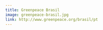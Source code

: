 ```yaml
---
title: Greenpeace Brasil
image: greenpeace-brasil.jpg
link: http://www.greenpeace.org/brasil/pt
---
```

